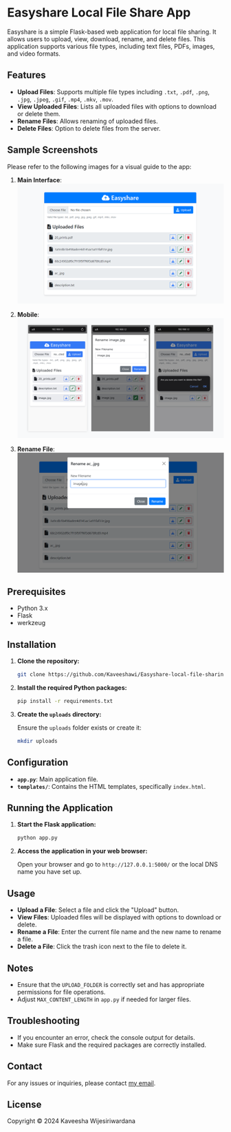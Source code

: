 # Easyshare Local File Share App

Easyshare is a simple Flask-based web application for local file sharing. It allows users to upload, view, download, rename, and delete files. This application supports various file types, including text files, PDFs, images, and video formats.

## Features

- **Upload Files**: Supports multiple file types including `.txt`, `.pdf`, `.png`, `.jpg`, `.jpeg`, `.gif`, `.mp4`, `.mkv`, `.mov`.
- **View Uploaded Files**: Lists all uploaded files with options to download or delete them.
- **Rename Files**: Allows renaming of uploaded files.
- **Delete Files**: Option to delete files from the server.

## Sample Screenshots

Please refer to the following images for a visual guide to the app:

1. **Main Interface**:
   ![Main Interface](/screenshots/interface.png)

3. **Mobile**:
   ![Mobile](/screenshots/mobile.png)

3. **Rename File**:
   ![Rename File](/screenshots/rename.png)
   
## Prerequisites

- Python 3.x
- Flask
- werkzeug

## Installation

1. **Clone the repository:**

    ```bash
   git clone https://github.com/Kaveeshawi/Easyshare-local-file-sharing-app.git
    ```

2. **Install the required Python packages:**

    ```bash
    pip install -r requirements.txt
    ```

3. **Create the `uploads` directory:**

    Ensure the `uploads` folder exists or create it:

    ```bash
    mkdir uploads
    ```

## Configuration

- **`app.py`**: Main application file.
- **`templates/`**: Contains the HTML templates, specifically `index.html`.

## Running the Application

1. **Start the Flask application:**

    ```bash
    python app.py
    ```

2. **Access the application in your web browser:**

    Open your browser and go to `http://127.0.0.1:5000/` or the local DNS name you have set up.

## Usage

- **Upload a File**: Select a file and click the "Upload" button.
- **View Files**: Uploaded files will be displayed with options to download or delete.
- **Rename a File**: Enter the current file name and the new name to rename a file.
- **Delete a File**: Click the trash icon next to the file to delete it.

## Notes

- Ensure that the `UPLOAD_FOLDER` is correctly set and has appropriate permissions for file operations.
- Adjust `MAX_CONTENT_LENGTH` in `app.py` if needed for larger files.

## Troubleshooting

- If you encounter an error, check the console output for details.
- Make sure Flask and the required packages are correctly installed.

## Contact

For any issues or inquiries, please contact [my email](mailto:kaveeshawi@gmail.com).

## License

Copyright © 2024 Kaveesha Wijesiriwardana
